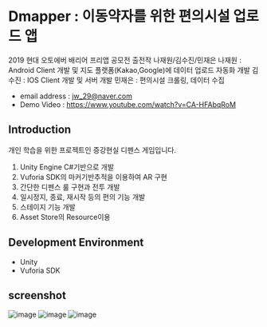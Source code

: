 # Dmapper : 이동약자를 위한 편의시설 업로드 앱
2019 현대 오토에버 배리어 프리앱 공모전 출전작 나재원/김수진/민재은
나재원 : Android Client 개발 및 지도 플랫폼(Kakao,Google)에 데이터 업로드 자동화 개발
김수진 : IOS Client 개발 및 서버 개발
민재은 : 편의시설 크롤링, 데이터 수집

- email address : jw_29@naver.com <br />
- Demo Video : https://www.youtube.com/watch?v=CA-HFAbqRoM <br />

## Introduction
개인 학습을 위한 프로젝트인 증강현실 디펜스 게임입니다.
1. Unity Engine C#기반으로 개발
2. Vuforia SDK의 마커기반추적을 이용하여 AR 구현
3. 간단한 디펜스 룰 구현과 전투 개발
4. 일시정지, 종료, 재시작 등의 편의 기능 개발
5. 스테이지 기능 개발
6. Asset Store의 Resource이용

## Development Environment
- Unity 
- Vuforia SDK


## screenshot
![image](https://user-images.githubusercontent.com/46628101/111515408-16a9c100-8796-11eb-8bd1-c4470a42f8d2.png)
![image](https://user-images.githubusercontent.com/46628101/111515525-3ccf6100-8796-11eb-90f8-842860c2e1d7.png)
![image](https://user-images.githubusercontent.com/46628101/111515533-3f31bb00-8796-11eb-8758-67122e63cf4c.png)

